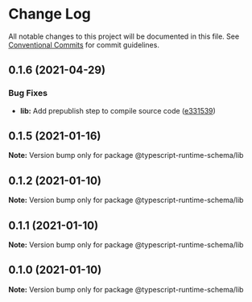 # Change Log

All notable changes to this project will be documented in this file.
See [Conventional Commits](https://conventionalcommits.org) for commit guidelines.

## 0.1.6 (2021-04-29)


### Bug Fixes

* **lib:** Add prepublish step to compile source code ([e331539](https://github.com/simonlovesyou/typescript-schema/commit/e331539e0017a29f5182c40f43273674b5415d5f))





## 0.1.5 (2021-01-16)

**Note:** Version bump only for package @typescript-runtime-schema/lib





## 0.1.2 (2021-01-10)

**Note:** Version bump only for package @typescript-runtime-schema/lib





## 0.1.1 (2021-01-10)

**Note:** Version bump only for package @typescript-runtime-schema/lib





## 0.1.0 (2021-01-10)

**Note:** Version bump only for package @typescript-runtime-schema/lib
